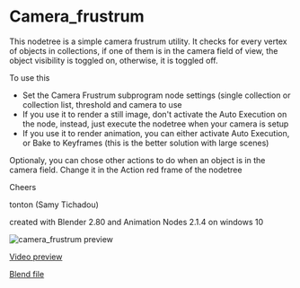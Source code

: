 # Camera_frustrum

This nodetree is a simple camera frustrum utility.
It checks for every vertex of objects in collections, if one of them is in the camera field of view, the object visibility is toggled on, otherwise, it is toggled off.

To use this
- Set the Camera Frustrum subprogram node settings (single collection or collection list, threshold and camera to use
- If you use it to render a still image, don't activate the Auto Execution on the node, instead, just execute the nodetree when your camera is setup
- If you use it to render animation, you can either activate Auto Execution, or Bake to Keyframes (this is the better solution with large scenes)

Optionaly, you can chose other actions to do when an object is in the camera field. Change it in the Action red frame of the nodetree

Cheers

tonton (Samy Tichadou)

created with Blender 2.80 and Animation Nodes 2.1.4 on windows 10

![camera_frustrum preview](https://github.com/samytichadou/animation_nodes_examples/blob/master/Blender_2_8/utility/camera_frustrum/AN_EXAMPLE_camera_frustrum_preview.png)

[Video preview](https://youtu.be/YrVsBZghcWI?list=PL57BAmPXpXuOLKN-CjVJPmWcsqEqg7Fku)

[Blend file](https://github.com/samytichadou/animation_nodes_examples/blob/master/Blender_2_8/utility/camera_frustrum/AN_EXAMPLE_camera_frustrum.blend?raw=true)